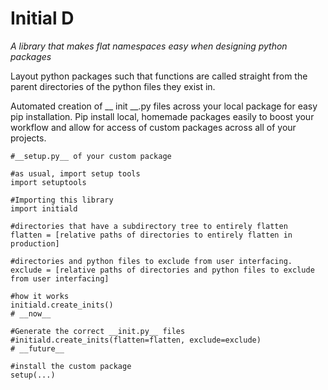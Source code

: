 # Initial D

*A library that makes flat namespaces easy when designing python packages*

Layout python packages such that functions are called straight from the parent directories of the python files they exist in.

Automated creation of __ init __.py files across your local package for easy pip installation. Pip install local, homemade packages easily to boost your workflow and allow for access of custom packages across all of your projects.

```
#__setup.py__ of your custom package

#as usual, import setup tools
import setuptools

#Importing this library
import initiald 

#directories that have a subdirectory tree to entirely flatten
flatten = [relative paths of directories to entirely flatten in production]

#directories and python files to exclude from user interfacing.
exclude = [relative paths of directories and python files to exclude from user interfacing]

#how it works
initiald.create_inits()  																								 # __now__

#Generate the correct __init.py__ files
#initiald.create_inits(flatten=flatten, exclude=exclude)     						# __future__

#install the custom package
setup(...)

```

